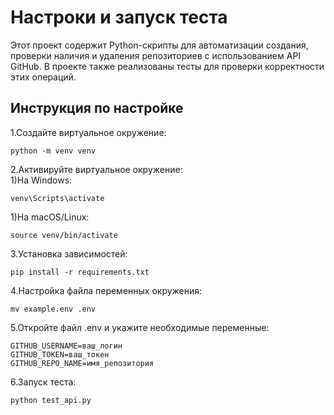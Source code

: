 # Настроки и запуск теста

Этот проект содержит Python-скрипты для автоматизации создания, проверки наличия и удаления репозиториев с использованием API GitHub. В проекте также реализованы тесты для проверки корректности этих операций.


## Инструкция по настройке
1.Создайте виртуальное окружение:

 
    python -m venv venv

2.Активируйте виртуальное окружение:\
1)На Windows:

    
    venv\Scripts\activate
1)На macOS/Linux:

    
    source venv/bin/activate

3.Установка зависимостей:

    
    pip install -r requirements.txt

4.Настройка файла переменных окружения:

    
    mv example.env .env
    
5.Откройте файл .env и укажите необходимые переменные:

    GITHUB_USERNAME=ваш_логин
    GITHUB_TOKEN=ваш_токен
    GITHUB_REPO_NAME=имя_репозитория

6.Запуск теста:

    python test_api.py


